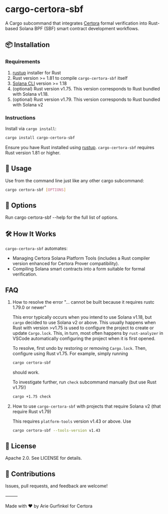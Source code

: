 # cargo-certora-sbf

A Cargo subcommand that integrates [Certora](https://www.certora.com/) formal verification into Rust-based Solana BPF (SBF) smart contract development workflows.

## 📦 Installation

### Requirements ###

1. [rustup](https://rustup.rs/) installer for Rust
2. Rust version >= 1.81 to compile `cargo-certora-sbf` itself
3. [Solana CLI](https://solana.com/docs/intro/installation) version >= 1.18
3. (optional) Rust version v1.75. This version corresponds to Rust bundled with Solana v1.18. 
4. (optional) Rust version v1.79. This version corresponds to Rust bundled with Solana v2

### Instructions ###

Install via `cargo install`:

```sh
cargo install cargo-certora-sbf
```

Ensure you have Rust installed using [rustup](https://rustup.rs/). `cargo-certora-sbf` requires Rust version 1.81 or higher.

## 🚀 Usage

Use from the command line just like any other cargo subcommand:

```sh
cargo certora-sbf [OPTIONS]
```

## 🔧 Options

Run cargo certora-sbf --help for the full list of options.

## 🛠 How It Works

`cargo-certora-sbf` automates:
 - Managing Certora Solana Platform Tools (includes a Rust compiler version enhanced for Certora Prover compatibility).
 - Compiling Solana smart contracts into a form suitable for formal verification.

## FAQ
1. How to resolve the error "... cannot be built because it requires rustc 1.79.0 or newer"

   This error typically occurs when you intend to use Solana v1.18, but `cargo` decided to use Solana v2 or above. This usually happens when Rust with version >v1.75 is used to configure the project to create or update `Cargo.lock`. This, in turn, most often happens by `rust-analyzer` in VSCode automatically configuring the project when it is first opened.
   
   To resolve, first undo by restoring or removing `Cargo.lock`. Then, configure using Rust v1.75. For example, simply running

   ```sh
   cargo certora-sbf
   ```
   should work.

   To investigate further, run `check` subcommand manually (but use Rust v1.75!)

   ```sh
   cargo +1.75 check
   ```

2. How to use `cargo-certora-sbf` with projects that require Solana v2 (that require Rust v1.79)

    This requires `platform-tools` version v1.43 or above. Use

    ```sh
    cargo certora-sbf --tools-version v1.43
    ```
## 📄 License

Apache 2.0. See LICENSE for details.

## 🙌 Contributions

Issues, pull requests, and feedback are welcome!

⸻

Made with ❤️ by Arie Gurfinkel for Certora
